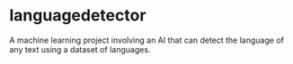 # languagedetector
 A machine learning project involving an AI that can detect the language of any text using a dataset of languages.
